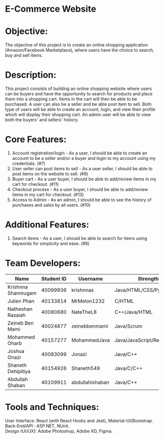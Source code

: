 # E-Commerce Website

# Objective:

The objective of this project is to create an online shopping application (Amazon/Facebook Marketplace), where users have the choice to search, buy and sell items. 

# Description:

This project consists of building an online shopping website where users can be buyers and have the opportunity to search for products and place them into a shopping cart. Items in the cart will then be able to be purchased. A user can also be a seller and be able post item to sell. Both type of users will be able to create an account, login, and view their profile which will display their shopping cart. An admin user will be able to view both the buyers' and sellers' history. 

# Core Features:
 
1. Account registration/login - As a user, I should be able to create an account to be a seller and/or a buyer and login to my account using my credentials. (#7)
2. User seller can post items to sell - As a user seller, I should be able to post items on the website to sell. (#9)
3. Buyer cart - As a user buyer, I should be able to add/review items in my cart for checkout. (#11)
4. Checkout process - As a user buyer, I should be able to add/review items in my cart for checkout. (#13)
5. Access to Admin - As an admin, I should be able to see the history of purchases and sales by all users. (#10)


# Additional Features:

1. Search items - As a user, I should be able to search for items using keywords for simplicity and ease. (#8)

# Team Developers:


|     Name     |  Student ID |  Username |  Strengths |
| ---  | ---|  --- |  --- |
|   Krishnna Shanmugam   |  40099936  |  krishnnas     | Java/HTML/CSS/Python/Flask     |
|   Julien Phan          |  40133814  |  MrMelon1232   | C/HTML                    |
|   Natheshan Rasaiah    |  40080680  |  NateTheL8     | C++/Java/HTML             |
|   Zeineb Ben Mami      |  40024877  |  zeinebbenmami | Java/Scrum                |
|   Mohammed Oharb       |  40157277  |  MohammedJava  | Java/JavaScript/React/.NET|
|   Joshua Onazi         |  40083099  | Jonazi         | Java/C++                  |
| Shaneth Dehipitiya   |40154926  | Shaneth549  | Java/C/C++    |
| Abdullah Shaban        | 40109911   | abdullahishaban|   Java/C++   |



# Tools and Techniques:

User Interface: React (with React Hooks and Jest), Material-UI/Bootstrap.  
Back-End/API  : ASP.NET, NUnit.  
Design (UI/UX): Adobe Photoshop, Adobe XD, Figma.  
